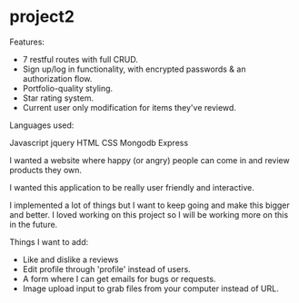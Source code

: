 # project2

Features:

- 7 restful routes with full CRUD.
- Sign up/log in functionality, with encrypted passwords & an authorization flow.
- Portfolio-quality styling.
- Star rating system.
- Current user only modification for items they've reviewd.

Languages used:

Javascript
jquery
HTML
CSS
Mongodb
Express

I wanted a website where happy (or angry) people can come in and review products they own.

I wanted this application to be really user friendly and interactive.

I implemented a lot of things but I want to keep going and make this bigger and better. I loved working on this project so I will be working more on this in the future.

Things I want to add:

- Like and dislike a reviews
- Edit profile through 'profile' instead of users.
- A form where I can get emails for bugs or requests.
- Image upload input to grab files from your computer instead of URL.
